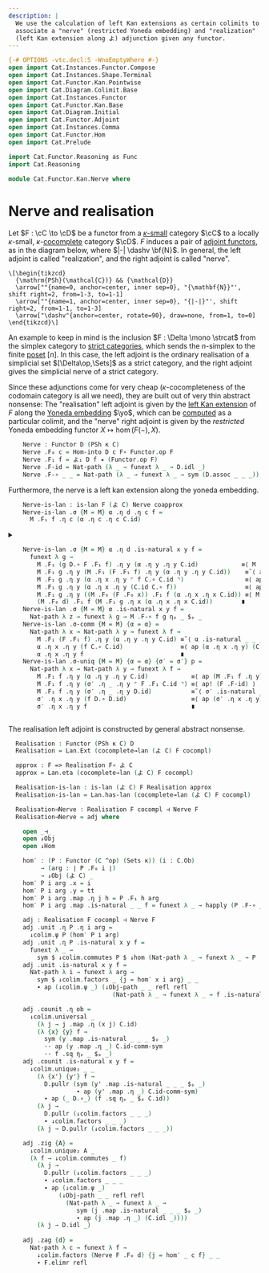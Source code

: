```yaml
---
description: |
  We use the calculation of left Kan extensions as certain colimits to
  associate a "nerve" (restricted Yoneda embedding) and "realization"
  (left Kan extension along よ) adjunction given any functor.
---
```


```agda
{-# OPTIONS -vtc.decl:5 -WnoEmptyWhere #-}
open import Cat.Instances.Functor.Compose
open import Cat.Instances.Shape.Terminal
open import Cat.Functor.Kan.Pointwise
open import Cat.Diagram.Colimit.Base
open import Cat.Instances.Functor
open import Cat.Functor.Kan.Base
open import Cat.Diagram.Initial
open import Cat.Functor.Adjoint
open import Cat.Instances.Comma
open import Cat.Functor.Hom
open import Cat.Prelude

import Cat.Functor.Reasoning as Func
import Cat.Reasoning

module Cat.Functor.Kan.Nerve where
```

<!--
```agda
private
  variable o κ : Level
open Func
open _=>_
open is-lan
```
-->

# Nerve and realisation

Let $F : \cC \to \cD$ be a functor from a [$\kappa$-small] category
$\cC$ to a locally $\kappa$-small, $\kappa$-[cocomplete] category
$\cD$. $F$ induces a pair of [adjoint functors], as in the diagram
below, where $|-| \dashv \bf{N}$. In general, the left adjoint is called
"realization", and the right adjoint is called "nerve".

[$\kappa$-small]: 1Lab.intro.html#universes-and-size-issues
[cocomplete]: Cat.Diagram.Colimit.Base.html#cocompleteness
[adjoint functors]: Cat.Functor.Adjoint.html

~~~{.quiver .short-1}
\[\begin{tikzcd}
  {\mathrm{PSh}(\mathcal{C})} && {\mathcal{D}}
  \arrow[""{name=0, anchor=center, inner sep=0}, "{\mathbf{N}}"', shift right=2, from=1-3, to=1-1]
  \arrow[""{name=1, anchor=center, inner sep=0}, "{|-|}"', shift right=2, from=1-1, to=1-3]
  \arrow["\dashv"{anchor=center, rotate=90}, draw=none, from=1, to=0]
\end{tikzcd}\]
~~~

An example to keep in mind is the inclusion $F : \Delta \mono \strcat$
from the simplex category to [strict categories], which sends the
$n$-simplex to the finite [poset] $[n]$. In this case, the left adjoint
is the ordinary realisation of a simplicial set $[\Delta\op,\Sets]$ as a
strict category, and the right adjoint gives the simplicial nerve of a
strict category.

[strict categories]: Cat.Instances.StrictCat.html
[poset]: Order.Base.html

Since these adjunctions come for very cheap ($\kappa$-cocompleteness of
the codomain category is all we need), they are built out of very thin
abstract nonsense: The "realisation" left adjoint is given by the [left
Kan extension] of $F$ along the [Yoneda embedding] $\yo$, which can be
[computed] as a particular colimit, and the "nerve" right adjoint is
given by the _restricted_ Yoneda embedding functor $X \mapsto \hom(F(-),
X)$.

[left Kan extension]: Cat.Functor.Kan.Base.html
[Yoneda embedding]: Cat.Functor.Hom.html
[computed]: Cat.Functor.Kan.Pointwise.html

<!--
```agda
module _
  {o κ} {C : Precategory κ κ} {D : Precategory o κ}
  (F : Functor C D)
  where
    private
      module C = Cat.Reasoning C
      module D = Cat.Reasoning D
      module F = Func F
```
-->

```agda
    Nerve : Functor D (PSh κ C)
    Nerve .F₀ c = Hom-into D c F∘ Functor.op F
    Nerve .F₁ f = よ₁ D f ◂ (Functor.op F)
    Nerve .F-id = Nat-path (λ _ → funext λ _ → D.idl _)
    Nerve .F-∘ _ _ = Nat-path (λ _ → funext λ _ → sym (D.assoc _ _ _))
```

Furthermore, the nerve is a left kan extension along the yoneda
embedding.

<!--
```agda
    coapprox : よ C => Nerve F∘ F
    coapprox .η x .η y f = F.F₁ f
    coapprox .η x .is-natural _ _ _ =
      funext λ _ → F.F-∘ _ _
    coapprox .is-natural _ _ _ =
      Nat-path λ _ → funext λ _ → F.F-∘ _ _
```
-->

```agda
    Nerve-is-lan : is-lan F (よ C) Nerve coapprox
    Nerve-is-lan .σ {M = M} α .η d .η c f =
      M .F₁ f .η c (α .η c .η c C.id)
```

<details>The remainder of the proof follows by applying naturality 10000
times, and is not very interesting.
<summary>

```agda
    Nerve-is-lan .σ {M = M} α .η d .is-natural x y f =
      funext λ g →
        M .F₁ (g D.∘ F .F₁ f) .η y (α .η y .η y C.id)            ≡⟨ M .F-∘ g (F .F₁ f) ηₚ _ $ₚ _ ⟩
        M .F₁ g .η y (M .F₁ (F .F₁ f) .η y (α .η y .η y C.id))    ≡˘⟨ ap (M .F₁ g .η y) (α .is-natural _ _ _ ηₚ _ $ₚ _) ⟩
        M .F₁ g .η y (α .η x .η y ⌜ f C.∘ C.id ⌝)                 ≡⟨ ap! C.id-comm ⟩
        M .F₁ g .η y (α .η x .η y (C.id C.∘ f))                   ≡⟨ ap (M .F₁ g .η y) (α .η _ .is-natural _ _ _ $ₚ _) ⟩
        M .F₁ g .η y ((M .F₀ (F .F₀ x)) .F₁ f (α .η x .η x C.id)) ≡⟨ M .F₁ g .is-natural _ _ _ $ₚ _ ⟩
        (M .F₀ d) .F₁ f (M .F₁ g .η x (α .η x .η x C.id))        ∎
    Nerve-is-lan .σ {M = M} α .is-natural x y f =
      Nat-path λ z → funext λ g → M .F-∘ f g ηₚ _ $ₚ _ 
    Nerve-is-lan .σ-comm {M = M} {α = α} =
      Nat-path λ x → Nat-path λ y → funext λ f →
        M .F₁ (F .F₁ f) .η y (α .η y .η y C.id) ≡˘⟨ α .is-natural _ _ _ ηₚ _ $ₚ _ ⟩
        α .η x .η y (f C.∘ C.id)                ≡⟨ ap (α .η x .η y) (C.idr _) ⟩
        α .η x .η y f                           ∎
    Nerve-is-lan .σ-uniq {M = M} {α = α} {σ′ = σ′} p =
      Nat-path λ x → Nat-path λ y → funext λ f →
        M .F₁ f .η y (α .η y .η y C.id)            ≡⟨ ap (M .F₁ f .η y) (p ηₚ _ ηₚ _ $ₚ _) ⟩
        M .F₁ f .η y (σ′ .η _ .η y ⌜ F .F₁ C.id ⌝) ≡⟨ ap! (F .F-id) ⟩
        M .F₁ f .η y (σ′ .η _ .η y D.id)           ≡˘⟨ σ′ .is-natural _ _ _ ηₚ _ $ₚ _ ⟩
        σ′ .η x .η y (f D.∘ D.id)                  ≡⟨ ap (σ′ .η x .η y) (D.idr _) ⟩
        σ′ .η x .η y f                             ∎
```
</summary>
</details>

The realisation left adjoint is constructed by general abstract
nonsense.

<!--
```agda
module _
  {o κ κ′} {C : Precategory κ κ} {D : Precategory o κ′}
  (F : Functor C D)
  (cocompl : is-cocomplete κ κ D)
  where
```
-->

```agda
  Realisation : Functor (PSh κ C) D
  Realisation = Lan.Ext (cocomplete→lan (よ C) F cocompl)

  approx : F => Realisation F∘ よ C
  approx = Lan.eta (cocomplete→lan (よ C) F cocompl)

  Realisation-is-lan : is-lan (よ C) F Realisation approx
  Realisation-is-lan = Lan.has-lan (cocomplete→lan (よ C) F cocompl)
```

<!--
```agda
module _
  {o κ} {C : Precategory κ κ} {D : Precategory o κ}
  (F : Functor C D)
  (cocompl : is-cocomplete κ κ D)
  where

  private
    module C = Cat.Reasoning C
    module D = Cat.Reasoning D
    module F = Func F

    module ↓colim c' =
      cocomplete→lan.↓colim (よ C) F cocompl c'
```
-->

```agda
  Realisation⊣Nerve : Realisation F cocompl ⊣ Nerve F
  Realisation⊣Nerve = adj where

    open _⊣_
    open ↓Obj
    open ↓Hom

    hom′ : (P : Functor (C ^op) (Sets κ)) (i : C.Ob)
         → (arg : ∣ P .F₀ i ∣)
         → ↓Obj (よ C) _
    hom′ P i arg .x = i
    hom′ P i arg .y = tt
    hom′ P i arg .map .η j h = P .F₁ h arg
    hom′ P i arg .map .is-natural _ _ f = funext λ _ → happly (P .F-∘ _ _) _

    adj : Realisation F cocompl ⊣ Nerve F
    adj .unit .η P .η i arg =
      ↓colim.ψ P (hom′ P i arg)
    adj .unit .η P .is-natural x y f =
      funext λ _ →
        sym $ ↓colim.commutes P $ ↓hom (Nat-path λ _ → funext λ _ → P .F-∘ _ _ $ₚ _)
    adj .unit .is-natural x y f =
      Nat-path λ i → funext λ arg →
        sym $ ↓colim.factors _ {j = hom′ x i arg} _ _
        ∙ ap (↓colim.ψ _) (↓Obj-path _ _ refl refl
                             (Nat-path λ _ → funext λ _ → f .is-natural _ _ _ $ₚ _))

    adj .counit .η ob =
      ↓colim.universal _
        (λ j → j .map .η (x j) C.id)
        (λ {x} {y} f →
          sym (y .map .is-natural _ _ _ $ₚ _)
          ·· ap (y .map .η _) C.id-comm-sym
          ·· f .sq ηₚ _ $ₚ _)
    adj .counit .is-natural x y f =
      ↓colim.unique₂ _ _
        (λ {x'} {y'} f →
          D.pullr (sym (y' .map .is-natural _ _ _ $ₚ _)
                   ∙ ap (y' .map .η _) C.id-comm-sym)
          ∙ ap (_ D.∘_) (f .sq ηₚ _ $ₚ C.id))
        (λ j →
          D.pullr (↓colim.factors _ _ _)
          ∙ ↓colim.factors _ _ _)
        (λ j → D.pullr (↓colim.factors _ _ _))

    adj .zig {A} =
      ↓colim.unique₂ A _
      (λ f → ↓colim.commutes _ f)
        (λ j →
          D.pullr (↓colim.factors _ _ _)
          ∙ ↓colim.factors _ _ _
          ∙ ap (↓colim.ψ _)
              (↓Obj-path _ _ refl refl
                (Nat-path λ _ → funext λ _ →
                   sym (j .map .is-natural _ _ _ $ₚ _)
                   ∙ ap (j .map .η _) (C.idl _))))
        (λ j → D.idl _)
          
    adj .zag {d} =
      Nat-path λ c → funext λ f →
        ↓colim.factors (Nerve F .F₀ d) {j = hom′ _ c f} _ _
        ∙ F.elimr refl
```
